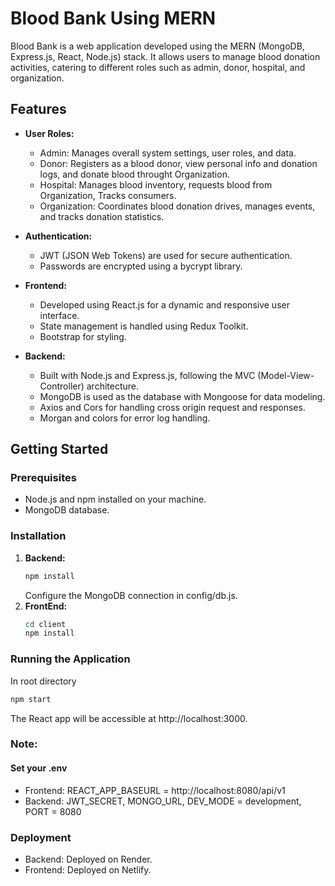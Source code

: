 # Blood Bank Using MERN

Blood Bank is a web application developed using the MERN (MongoDB, Express.js, React, Node.js) stack. It allows users to manage blood donation activities, catering to different roles such as admin, donor, hospital, and organization.

## Features

- **User Roles:**
  - Admin: Manages overall system settings, user roles, and data.
  - Donor: Registers as a blood donor, view personal info and donation logs, and donate blood throught Organization.
  - Hospital: Manages blood inventory, requests blood from Organization, Tracks consumers.
  - Organization: Coordinates blood donation drives, manages events, and tracks donation statistics.

- **Authentication:**
  - JWT (JSON Web Tokens) are used for secure authentication.
  - Passwords are encrypted using a bycrypt library.

- **Frontend:**
  - Developed using React.js for a dynamic and responsive user interface.
  - State management is handled using Redux Toolkit.
  - Bootstrap for styling.

- **Backend:**
  - Built with Node.js and Express.js, following the MVC (Model-View-Controller) architecture.
  - MongoDB is used as the database with Mongoose for data modeling.
  - Axios and Cors for handling cross origin request and responses.
  - Morgan and colors for error log handling.

## Getting Started

### Prerequisites

- Node.js and npm installed on your machine.
- MongoDB database.

### Installation

1. **Backend:**
   ```bash
   npm install
   ```
   Configure the MongoDB connection in config/db.js.
2. **FrontEnd:**
   ```bash
   cd client
   npm install
   ```
### Running the Application
In root directory
```bash
npm start
```
The React app will be accessible at http://localhost:3000.

### Note:
#### Set your .env
- Frontend:
  REACT_APP_BASEURL = http://localhost:8080/api/v1
- Backend:
  JWT_SECRET, MONGO_URL, DEV_MODE = development, PORT = 8080

### Deployment
- Backend: Deployed on Render.
- Frontend: Deployed on Netlify.


